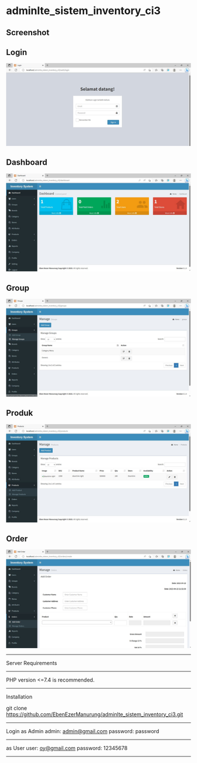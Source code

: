 # adminlte_sistem_inventory_ci3


## Screenshot 
## Login

![App Screenshot](https://github.com/EbenEzerManurung/adminlte_sistem_inventory_ci3/blob/main/screenshot/login.JPG?raw=true)

## Dashboard
![App Screenshot](https://github.com/EbenEzerManurung/adminlte_sistem_inventory_ci3/blob/main/screenshot/dashboard.JPG?raw=true)

## Group
![App Screenshot](https://github.com/EbenEzerManurung/adminlte_sistem_inventory_ci3/blob/main/screenshot/group.JPG?raw=true)

## Produk
![App Screenshot](https://github.com/EbenEzerManurung/adminlte_sistem_inventory_ci3/blob/main/screenshot/product.JPG?raw=true)

## Order
![App Screenshot](https://github.com/EbenEzerManurung/adminlte_sistem_inventory_ci3/blob/main/screenshot/order.JPG?raw=true)




*******************
Server Requirements
*******************

PHP version <=7.4 is recommended.


************
Installation

git clone https://github.com/EbenEzerManurung/adminlte_sistem_inventory_ci3.git
************

Login
as Admin
admin: admin@gmail.com
password: password

************
as User
user: oy@gmail.com
password: 12345678
************
